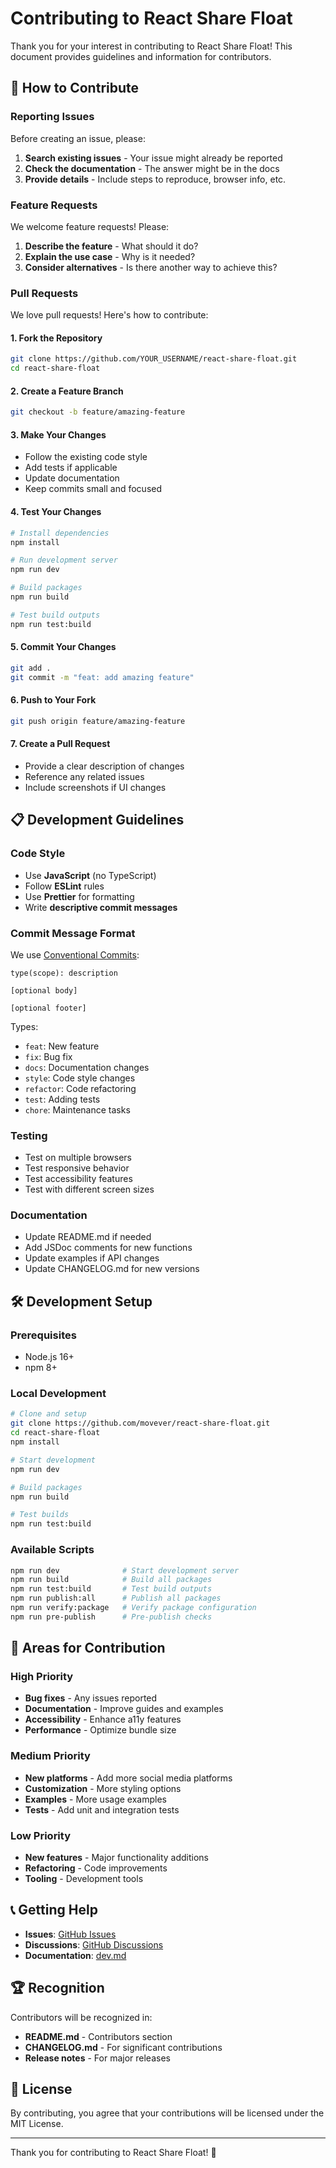 # Contributing to React Share Float

Thank you for your interest in contributing to React Share Float! This document provides guidelines and information for contributors.

## 🤝 How to Contribute

### Reporting Issues

Before creating an issue, please:

1. **Search existing issues** - Your issue might already be reported
2. **Check the documentation** - The answer might be in the docs
3. **Provide details** - Include steps to reproduce, browser info, etc.

### Feature Requests

We welcome feature requests! Please:

1. **Describe the feature** - What should it do?
2. **Explain the use case** - Why is it needed?
3. **Consider alternatives** - Is there another way to achieve this?

### Pull Requests

We love pull requests! Here's how to contribute:

#### 1. Fork the Repository

```bash
git clone https://github.com/YOUR_USERNAME/react-share-float.git
cd react-share-float
```

#### 2. Create a Feature Branch

```bash
git checkout -b feature/amazing-feature
```

#### 3. Make Your Changes

- Follow the existing code style
- Add tests if applicable
- Update documentation
- Keep commits small and focused

#### 4. Test Your Changes

```bash
# Install dependencies
npm install

# Run development server
npm run dev

# Build packages
npm run build

# Test build outputs
npm run test:build
```

#### 5. Commit Your Changes

```bash
git add .
git commit -m "feat: add amazing feature"
```

#### 6. Push to Your Fork

```bash
git push origin feature/amazing-feature
```

#### 7. Create a Pull Request

- Provide a clear description of changes
- Reference any related issues
- Include screenshots if UI changes

## 📋 Development Guidelines

### Code Style

- Use **JavaScript** (no TypeScript)
- Follow **ESLint** rules
- Use **Prettier** for formatting
- Write **descriptive commit messages**

### Commit Message Format

We use [Conventional Commits](https://www.conventionalcommits.org/):

```
type(scope): description

[optional body]

[optional footer]
```

Types:
- `feat`: New feature
- `fix`: Bug fix
- `docs`: Documentation changes
- `style`: Code style changes
- `refactor`: Code refactoring
- `test`: Adding tests
- `chore`: Maintenance tasks

### Testing

- Test on multiple browsers
- Test responsive behavior
- Test accessibility features
- Test with different screen sizes

### Documentation

- Update README.md if needed
- Add JSDoc comments for new functions
- Update examples if API changes
- Update CHANGELOG.md for new versions

## 🛠️ Development Setup

### Prerequisites

- Node.js 16+
- npm 8+

### Local Development

```bash
# Clone and setup
git clone https://github.com/movever/react-share-float.git
cd react-share-float
npm install

# Start development
npm run dev

# Build packages
npm run build

# Test builds
npm run test:build
```

### Available Scripts

```bash
npm run dev              # Start development server
npm run build            # Build all packages
npm run test:build       # Test build outputs
npm run publish:all      # Publish all packages
npm run verify:package   # Verify package configuration
npm run pre-publish      # Pre-publish checks
```

## 🎯 Areas for Contribution

### High Priority

- **Bug fixes** - Any issues reported
- **Documentation** - Improve guides and examples
- **Accessibility** - Enhance a11y features
- **Performance** - Optimize bundle size

### Medium Priority

- **New platforms** - Add more social media platforms
- **Customization** - More styling options
- **Examples** - More usage examples
- **Tests** - Add unit and integration tests

### Low Priority

- **New features** - Major functionality additions
- **Refactoring** - Code improvements
- **Tooling** - Development tools

## 📞 Getting Help

- **Issues**: [GitHub Issues](https://github.com/movever/react-share-float/issues)
- **Discussions**: [GitHub Discussions](https://github.com/movever/react-share-float/discussions)
- **Documentation**: [dev.md](dev.md)

## 🏆 Recognition

Contributors will be recognized in:

- **README.md** - Contributors section
- **CHANGELOG.md** - For significant contributions
- **Release notes** - For major releases

## 📄 License

By contributing, you agree that your contributions will be licensed under the MIT License.

---

Thank you for contributing to React Share Float! 🚀
